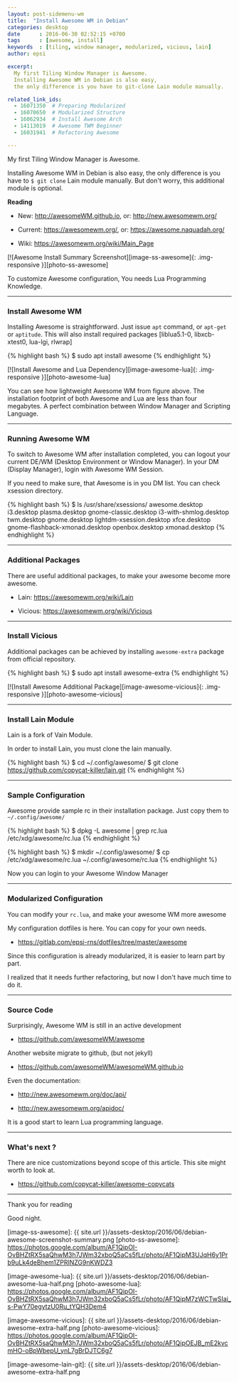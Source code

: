 ```yaml
---
layout: post-sidemenu-wm
title:  "Install Awesome WM in Debian"
categories: desktop
date      : 2016-06-30 02:52:15 +0700
tags      : [awesome, install]
keywords  : [tiling, window manager, modularized, vicious, lain]
author: epsi

excerpt:
  My first Tiling Window Manager is Awesome.
  Installing Awesome WM in Debian is also easy,
  the only difference is you have to git-clone Lain module manually.

related_link_ids: 
  - 16071350  # Preparing Modularized
  - 16070650  # Modularized Structure
  - 16062934  # Install Awesome Arch
  - 14113019  # Awesome TWM Beginner
  - 16031941  # Refactoring Awesome

---
```


My first Tiling Window Manager is Awesome.

Installing Awesome WM in Debian is also easy,
the only difference is you have to <code class="code-command">$ git clone</code> Lain module manually.
But don't worry, this additional module is optional.

**Reading**

* New: <http://awesomeWM.github.io>, or: <http://new.awesomewm.org/>

* Current: <https://awesomewm.org/>, or: <https://awesome.naquadah.org/>

* Wiki: <https://awesomewm.org/wiki/Main_Page>

[![Awesome Install Summary Screenshot][image-ss-awesome]{: .img-responsive }][photo-ss-awesome]

To customize Awesome configuration,
You needs Lua Programming Knowledge.

-- -- --

### Install Awesome WM

Installing Awesome is straightforward.
Just issue <code class="code-command">apt</code> command, 
or <code class="code-command">apt-get</code> 
or <code class="code-command">aptitude</code>.
This will also install required packages
[liblua5.1-0, libxcb-xtest0, lua-lgi, rlwrap]

{% highlight bash %}
$ sudo apt install awesome
{% endhighlight %}
 
[![Install Awesome and Lua Dependency][image-awesome-lua]{: .img-responsive }][photo-awesome-lua]

You can see how lightweight Awesome WM from figure above.
The installation footprint of both Awesome and Lua are less than four megabytes.
A perfect combination between Window Manager and Scripting Language.

-- -- --

### Running Awesome WM

To switch to Awesome WM after installation completed,
you can logout your current DE/WM (Desktop Environment or Window Manager).
In your DM (Display Manager), login with Awesome WM Session.

If you need to make sure, that Awesome is in you DM list.
You can check xsession directory.

{% highlight bash %}
$ ls /usr/share/xsessions/
awesome.desktop                 i3.desktop                plasma.desktop
gnome-classic.desktop           i3-with-shmlog.desktop    twm.desktop
gnome.desktop                   lightdm-xsession.desktop  xfce.desktop
gnome-flashback-xmonad.desktop  openbox.desktop           xmonad.desktop
{% endhighlight %}

-- -- --

### Additional Packages

There are useful additional packages, 
to make your awesome become more awesome. 

* Lain: <https://awesomewm.org/wiki/Lain>

* Vicious: <https://awesomewm.org/wiki/Vicious>

-- -- --

### Install Vicious

Additional packages can be achieved by 
installing <code>awesome-extra</code> package from official repository.

{% highlight bash %}
$ sudo apt install awesome-extra
{% endhighlight %}

[![Install Awesome Additional Package][image-awesome-vicious]{: .img-responsive }][photo-awesome-vicious]

-- -- --

### Install Lain Module

Lain is a fork of Vain Module.

In order to install Lain, you must clone the lain manually.

{% highlight bash %}
$ cd ~/.config/awesome/
$ git clone https://github.com/copycat-killer/lain.git
{% endhighlight %}

-- -- --

### Sample Configuration

Awesome provide sample rc in their installation package.
Just copy them to <code class="code-file">~/.config/awesome/</code>

{% highlight bash %}
$ dpkg -L awesome | grep rc.lua
/etc/xdg/awesome/rc.lua
{% endhighlight %}

{% highlight bash %}
$ mkdir ~/.config/awesome/
$ cp /etc/xdg/awesome/rc.lua ~/.config/awesome/rc.lua
{% endhighlight %}
 
Now you can login to your Awesome Window Manager

-- -- --

### Modularized Configuration

You can modify your <code class="code-file">rc.lua</code>,
and make your awesome WM more awesome

My configuration dotfiles is here.
You can copy for your own needs.

* <https://gitlab.com/epsi-rns/dotfiles/tree/master/awesome>

Since this configuration is already modularized,
it is easier to learn part by part.

I realized that it needs further refactoring,
but now I don't have much time to do it.

-- -- --

### Source Code

Surprisingly, Awesome WM is still in an active development

* <https://github.com/awesomeWM/awesome>

Another website migrate to github, (but not jekyll)

* <https://github.com/awesomeWM/awesomeWM.github.io>

Even the documentation:

* <http://new.awesomewm.org/doc/api/>

* <http://new.awesomewm.org/apidoc/>

It is a good start to learn Lua programming language.

-- -- --

### What's next ?

There are nice customizations beyond scope of this article.
This site might worth to look at.

* <https://github.com/copycat-killer/awesome-copycats>

-- -- --

Thank you for reading

Good night.


[//]: <> ( -- -- -- links below -- -- -- )

[image-ss-awesome]: {{ site.url }}/assets-desktop/2016/06/debian-awesome-screenshot-summary.png
[photo-ss-awesome]: https://photos.google.com/album/AF1QipOI-OvBHZtRX5saQhwM3h7JWm32xboQ5aCs5fLr/photo/AF1QipM3UJqH6y1Prb9uLk4deBhem1ZPRlNZG9nKWDZ3

[image-awesome-lua]: {{ site.url }}/assets-desktop/2016/06/debian-awesome-lua-half.png
[photo-awesome-lua]: https://photos.google.com/album/AF1QipOI-OvBHZtRX5saQhwM3h7JWm32xboQ5aCs5fLr/photo/AF1QipM7zWCTwSIai_s-PwY70egytzU0Ru_tYQH3Dem4

[image-awesome-vicious]: {{ site.url }}/assets-desktop/2016/06/debian-awesome-extra-half.png
[photo-awesome-vicious]: https://photos.google.com/album/AF1QipOI-OvBHZtRX5saQhwM3h7JWm32xboQ5aCs5fLr/photo/AF1QipOEJB_mE2kvcmHO-oBpWbepU_ynL7gBrDJTC6g7

[image-awesome-lain-git]: {{ site.url }}/assets-desktop/2016/06/debian-awesome-extra-half.png
